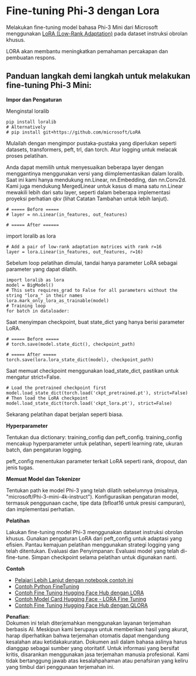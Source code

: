 # **Fine-tuning Phi-3 dengan Lora**

Melakukan fine-tuning model bahasa Phi-3 Mini dari Microsoft menggunakan [LoRA (Low-Rank Adaptation)](https://github.com/microsoft/LoRA?WT.mc_id=aiml-138114-kinfeylo) pada dataset instruksi obrolan khusus.

LORA akan membantu meningkatkan pemahaman percakapan dan pembuatan respons.

## Panduan langkah demi langkah untuk melakukan fine-tuning Phi-3 Mini:

**Impor dan Pengaturan**

Menginstal loralib

```
pip install loralib
# Alternatively
# pip install git+https://github.com/microsoft/LoRA

```

Mulailah dengan mengimpor pustaka-pustaka yang diperlukan seperti datasets, transformers, peft, trl, dan torch. Atur logging untuk melacak proses pelatihan.

Anda dapat memilih untuk menyesuaikan beberapa layer dengan menggantinya menggunakan versi yang diimplementasikan dalam loralib. Saat ini kami hanya mendukung nn.Linear, nn.Embedding, dan nn.Conv2d. Kami juga mendukung MergedLinear untuk kasus di mana satu nn.Linear mewakili lebih dari satu layer, seperti dalam beberapa implementasi proyeksi perhatian qkv (lihat Catatan Tambahan untuk lebih lanjut).

```
# ===== Before =====
# layer = nn.Linear(in_features, out_features)
```

```
# ===== After ======
```

import loralib as lora

```
# Add a pair of low-rank adaptation matrices with rank r=16
layer = lora.Linear(in_features, out_features, r=16)
```

Sebelum loop pelatihan dimulai, tandai hanya parameter LoRA sebagai parameter yang dapat dilatih.

```
import loralib as lora
model = BigModel()
# This sets requires_grad to False for all parameters without the string "lora_" in their names
lora.mark_only_lora_as_trainable(model)
# Training loop
for batch in dataloader:
```

Saat menyimpan checkpoint, buat state_dict yang hanya berisi parameter LoRA.

```
# ===== Before =====
# torch.save(model.state_dict(), checkpoint_path)
```
```
# ===== After =====
torch.save(lora.lora_state_dict(model), checkpoint_path)
```

Saat memuat checkpoint menggunakan load_state_dict, pastikan untuk mengatur strict=False.

```
# Load the pretrained checkpoint first
model.load_state_dict(torch.load('ckpt_pretrained.pt'), strict=False)
# Then load the LoRA checkpoint
model.load_state_dict(torch.load('ckpt_lora.pt'), strict=False)
```

Sekarang pelatihan dapat berjalan seperti biasa.

**Hyperparameter**

Tentukan dua dictionary: training_config dan peft_config. training_config mencakup hyperparameter untuk pelatihan, seperti learning rate, ukuran batch, dan pengaturan logging.

peft_config menentukan parameter terkait LoRA seperti rank, dropout, dan jenis tugas.

**Memuat Model dan Tokenizer**

Tentukan path ke model Phi-3 yang telah dilatih sebelumnya (misalnya, "microsoft/Phi-3-mini-4k-instruct"). Konfigurasikan pengaturan model, termasuk penggunaan cache, tipe data (bfloat16 untuk presisi campuran), dan implementasi perhatian.

**Pelatihan**

Lakukan fine-tuning model Phi-3 menggunakan dataset instruksi obrolan khusus. Gunakan pengaturan LoRA dari peft_config untuk adaptasi yang efisien. Pantau kemajuan pelatihan menggunakan strategi logging yang telah ditentukan.
Evaluasi dan Penyimpanan: Evaluasi model yang telah di-fine-tune.
Simpan checkpoint selama pelatihan untuk digunakan nanti.

**Contoh**
- [Pelajari Lebih Lanjut dengan notebook contoh ini](../../../../code/03.Finetuning/Phi_3_Inference_Finetuning.ipynb)
- [Contoh Python FineTuning](../../../../code/03.Finetuning/FineTrainingScript.py)
- [Contoh Fine Tuning Hugging Face Hub dengan LORA](../../../../code/03.Finetuning/Phi-3-finetune-lora-python.ipynb)
- [Contoh Model Card Hugging Face - LORA Fine Tuning](https://huggingface.co/microsoft/Phi-3-mini-4k-instruct/blob/main/sample_finetune.py)
- [Contoh Fine Tuning Hugging Face Hub dengan QLORA](../../../../code/03.Finetuning/Phi-3-finetune-qlora-python.ipynb)

**Penafian**:  
Dokumen ini telah diterjemahkan menggunakan layanan terjemahan berbasis AI. Meskipun kami berupaya untuk memberikan hasil yang akurat, harap diperhatikan bahwa terjemahan otomatis dapat mengandung kesalahan atau ketidakakuratan. Dokumen asli dalam bahasa aslinya harus dianggap sebagai sumber yang otoritatif. Untuk informasi yang bersifat kritis, disarankan menggunakan jasa terjemahan manusia profesional. Kami tidak bertanggung jawab atas kesalahpahaman atau penafsiran yang keliru yang timbul dari penggunaan terjemahan ini.